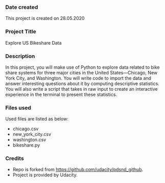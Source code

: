 ### Date created
This project is created on 28.05.2020

### Project Title
Explore US Bikeshare Data


### Description
In this project, you will make use of Python to explore data related to bike share systems for three major cities in the United States—Chicago, New York City, and Washington. You will write code to import the data and answer interesting questions about it by computing descriptive statistics. You will also write a script that takes in raw input to create an interactive experience in the terminal to present these statistics.

### Files used
Used files are listed as below:
* chicago.csv
* new_york_city.csv
* washington.csv
* bikeshare.py

### Credits
* Repo is forked from https://github.com/udacity/pdsnd_github.
* Project is provided by Udacity. 

